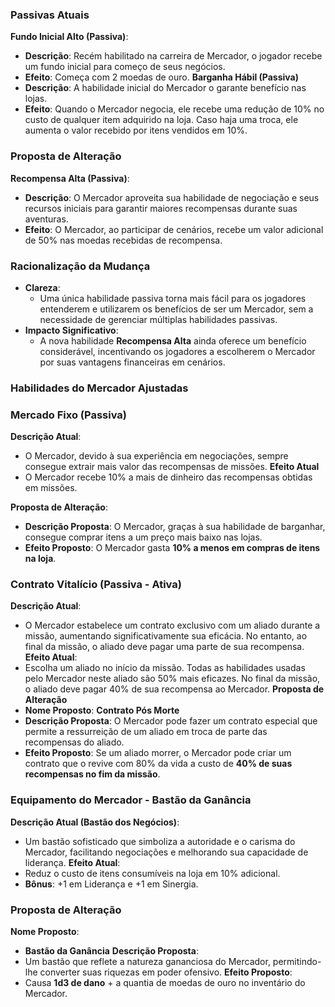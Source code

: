 ### **Passivas Atuais**
**Fundo Inicial Alto (Passiva)**:
- **Descrição**: Recém habilitado na carreira de Mercador, o jogador recebe um fundo inicial para começo de seus negócios.
- **Efeito**: Começa com 2 moedas de ouro.
**Barganha Hábil (Passiva)**
- **Descrição**: A habilidade inicial do Mercador o garante benefício nas lojas.
- **Efeito**: Quando o Mercador negocia, ele recebe uma redução de 10% no custo de qualquer item adquirido na loja. Caso haja uma troca, ele aumenta o valor recebido por itens vendidos em 10%.
### **Proposta de Alteração**
**Recompensa Alta (Passiva)**:
- **Descrição**: O Mercador aproveita sua habilidade de negociação e seus recursos iniciais para garantir maiores recompensas durante suas aventuras.
- **Efeito**: O Mercador, ao participar de cenários, recebe um valor adicional de 50% nas moedas recebidas de recompensa.
### **Racionalização da Mudança**
- **Clareza**:
    - Uma única habilidade passiva torna mais fácil para os jogadores entenderem e utilizarem os benefícios de ser um Mercador, sem a necessidade de gerenciar múltiplas habilidades passivas.
- **Impacto Significativo**:
    - A nova habilidade **Recompensa Alta** ainda oferece um benefício considerável, incentivando os jogadores a escolherem o Mercador por suas vantagens financeiras em cenários.
### **Habilidades do Mercador Ajustadas**
### **Mercado Fixo (Passiva)**
**Descrição Atual**:
- O Mercador, devido à sua experiência em negociações, sempre consegue extrair mais valor das recompensas de missões.
**Efeito Atual**
- O Mercador recebe 10% a mais de dinheiro das recompensas obtidas em missões.

**Proposta de Alteração**:
- **Descrição Proposta**: O Mercador, graças à sua habilidade de barganhar, consegue comprar itens a um preço mais baixo nas lojas.
- **Efeito Proposto**: O Mercador gasta **10% a menos em compras de itens na loja**.

### **Contrato Vitalício (Passiva - Ativa)**
**Descrição Atual**:
- O Mercador estabelece um contrato exclusivo com um aliado durante a missão, aumentando significativamente sua eficácia. No entanto, ao final da missão, o aliado deve pagar uma parte de sua recompensa.
**Efeito Atual**:
- Escolha um aliado no início da missão. Todas as habilidades usadas pelo Mercador neste aliado são 50% mais eficazes. No final da missão, o aliado deve pagar 40% de sua recompensa ao Mercador.
**Proposta de Alteração**
- **Nome Proposto**: **Contrato Pós Morte**
- **Descrição Proposta**: O Mercador pode fazer um contrato especial que permite a ressurreição de um aliado em troca de parte das recompensas do aliado.
- **Efeito Proposto**: Se um aliado morrer, o Mercador pode criar um contrato que o revive com 80% da vida a custo de **40% de suas recompensas no fim da missão**.
### **Equipamento do Mercador - Bastão da Ganância**
**Descrição Atual (Bastão dos Negócios)**:
- Um bastão sofisticado que simboliza a autoridade e o carisma do Mercador, facilitando negociações e melhorando sua capacidade de liderança.
**Efeito Atual**:
- Reduz o custo de itens consumíveis na loja em 10% adicional.
- **Bônus**: +1 em Liderança e +1 em Sinergia.
### **Proposta de Alteração**
**Nome Proposto**:
- **Bastão da Ganância**
**Descrição Proposta**:
- Um bastão que reflete a natureza gananciosa do Mercador, permitindo-lhe converter suas riquezas em poder ofensivo.
**Efeito Proposto**:
- Causa **1d3 de dano** + a quantia de moedas de ouro no inventário do Mercador.